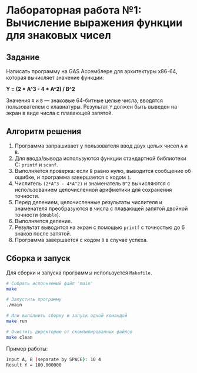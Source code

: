 # Лабораторная работа №1: Вычисление выражения функции для знаковых чисел

## Задание

Написать программу на GAS Ассемблере для архитектуры x86-64, которая вычисляет значение функции:

**Y = (2 * A^3 - 4 * A^2) / B^2**

Значения `A` и `B` — знаковые 64-битные целые числа, вводятся пользователем с клавиатуры. Результат `Y` должен быть выведен на экран в виде числа с плавающей запятой.

## Алгоритм решения

1.  Программа запрашивает у пользователя ввод двух целых чисел `A` и `B`.
2.  Для ввода/вывода используются функции стандартной библиотеки C: `printf` и `scanf`.
3.  Выполняется проверка: если `B` равно нулю, выводится сообщение об ошибке, и программа завершается с кодом `1`.
4.  Числитель `(2*A^3 - 4*A^2)` и знаменатель `B^2` вычисляются с использованием целочисленной арифметики для сохранения точности.
5.  Перед делением, целочисленные результаты числителя и знаменателя преобразуются в числа с плавающей запятой двойной точности (`double`).
6.  Выполняется деление.
7.  Результат выводится на экран с помощью `printf` с точностью до 6 знаков после запятой.
8.  Программа завершается с кодом `0` в случае успеха.

## Сборка и запуск

Для сборки и запуска программы используется `Makefile`.

```bash
# Собрать исполняемый файл 'main'
make

# Запустить программу
./main

# Или выполнить сборку и запуск одной командой
make run

# Очистить директорию от скомпилированных файлов
make clean
```

Пример работы:
```bash
Input A, B (separate by SPACE): 10 4
Result Y = 100.000000
```
